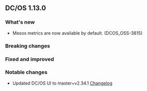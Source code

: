 ## DC/OS 1.13.0


### What's new

* Mesos metrics are now available by default. (DCOS_OSS-3815)


### Breaking changes


### Fixed and improved


### Notable changes

* Updated DC/OS UI to master+v2.34.1 [Changelog](https://github.com/dcos/dcos-ui/releases/tag/master+v2.34.1)
